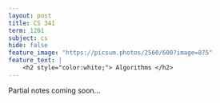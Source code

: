 ```yaml
---
layout: post
title: CS 341
term: 1201
subject: cs
hide: false
feature_image: "https://picsum.photos/2560/600?image=875"
feature_text: |
    <h2 style="color:white;"> Algorithms </h2>
---
```


Partial notes coming soon...
